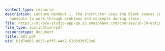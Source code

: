 ```yaml
---
content_type: resource
description: Lecture Handout 1. The instructor uses the blank spaces in these lecture
  handouts to work through problems and concepts during class.
file: https://ol-ocw-studio-app-qa.s3.amazonaws.com/courses/16-30-estimation-and-control-of-aerospace-systems-spring-2004/b1d74d658935eff544d25206d30f23e6_hO1.pdf
file_type: application/pdf
resourcetype: Document
title: hO1.pdf
uid: b1d74d65-8935-eff5-44d2-5206d30f23e6
---
```

